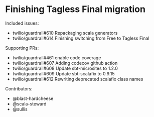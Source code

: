 Finishing Tagless Final migration
====

Included issues:
- twilio/guardrail#610 Repackaging scala generators
- twilio/guardrail#614 Finishing switching from Free to Tagless Final

Supporting PRs:
- twilio/guardrail#461 enable code coverage
- twilio/guardrail#607 Adding codecov github action
- twilio/guardrail#608 Update sbt-microsites to 1.2.0
- twilio/guardrail#609 Update sbt-scalafix to 0.9.15
- twilio/guardrail#612 Rewriting deprecated scalafix class names

Contributors:
- @blast-hardcheese
- @scala-steward
- @sullis
